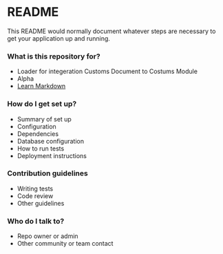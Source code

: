 # README #

This README would normally document whatever steps are necessary to get your application up and running.

### What is this repository for? ###

* Loader for integeration Customs Document to Costums Module
* Alpha
* [Learn Markdown](https://bitbucket.org/tutorials/markdowndemo)

### How do I get set up? ###

* Summary of set up
* Configuration
* Dependencies
* Database configuration
* How to run tests
* Deployment instructions

### Contribution guidelines ###

* Writing tests
* Code review
* Other guidelines

### Who do I talk to? ###

* Repo owner or admin
* Other community or team contact